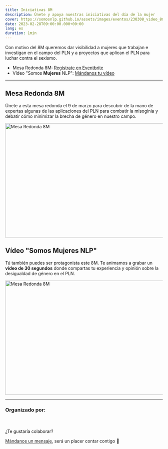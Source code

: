 ```yaml
---
title: Iniciativas 8M
description: Únete y apoya nuestras iniciativas del día de la mujer
cover: https://somosnlp.github.io/assets/images/eventos/230308_video_8m.jpg
date: 2023-02-28T09:00:00.000+00:00
lang: es
duration: 1min
---
```


Con motivo del 8M queremos dar visibilidad a mujeres que trabajan e investigan en el campo del PLN y a proyectos que aplican el PLN para luchar contra el sexismo.

- Mesa Redonda 8M: [Regístrate en Eventbrite](https://www.eventbrite.com/e/entradas-mesa-redonda-8m-pln-en-la-lucha-contra-el-sexismo-563632258257)
- Vídeo "Somos **Mujeres** NLP": [Mándanos tu vídeo](https://forms.gle/W5XVbR4KT98MPqRM6)

---

## Mesa Redonda 8M

Únete a esta mesa redonda el 9 de marzo para descubrir de la mano de expertas algunas de las aplicaciones del PLN para combatir la misoginia y debatir cómo minimizar la brecha de género en nuestro campo.

<div class="mx-auto my-8 px-8 text-center">
    <a href="https://www.eventbrite.com/e/entradas-mesa-redonda-8m-pln-en-la-lucha-contra-el-sexismo-563632258257"
        target="_blank">
        <img alt="Mesa Redonda 8M" width="650" height="365"
            src="https://somosnlp.github.io/assets/images/eventos/230309_mesa_redonda_8m.jpg" />
    </a>
</div>

## Vídeo "Somos Mujeres NLP"

Tú también puedes ser protagonista este 8M. Te animamos a grabar un **vídeo de 30 segundos** donde compartas tu experiencia y opinión sobre la desigualdad de género en el PLN.

<div class="mx-auto my-8 px-8 text-center">
    <a href="https://forms.gle/W5XVbR4KT98MPqRM6"
        target="_blank">
        <img alt="Mesa Redonda 8M" width="650" height="365"
            src="https://somosnlp.github.io/assets/images/eventos/230308_video_8m.jpg" />
    </a>
</div>

---

### Organizado por:

<div class="auto-rows-fr grid gap-2 lg:grid-cols-2">

<ProfileItemProps
    name="María Grandury"
    title="ML Research Engineer @neurocat.AI | Fundadora @SomosNLP_"
    cover="https://pbs.twimg.com/profile_images/1584913293470273537/6u-Q8SJP_400x400.jpg"
    website="https://mariagrandury.com"
    twitter="https://twitter.com/mariagrandury"
    linkedin="https://www.linkedin.com/in/mariagrandury"
    github="https://github.com/mariagrandury"
/>

<ProfileItemProps
    name="Flor Plaza"
    title="Postdoctoral Research Fellow @MilaNLP"
    cover="https://fmplaza.github.io/images/avatar_flor.jpg"
    website="https://fmplaza.github.io/"
    twitter="https://twitter.com/florplaza22"
    linkedin="https://linkedin.com/in/flor-miriam-plaza-del-arco-395770b9"
    github="https://github.com/fmplaza/"
/>
</div>

<br /> 
<br /> 

<div class="text-center">
¿Te gustaría colaborar?

[Mándanos un mensaje](mailto:info@somosnlp.org), será un placer contar contigo 🚀
</div>

